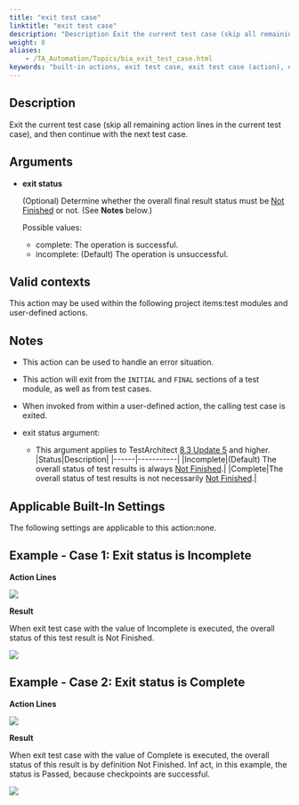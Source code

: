 ```yaml
--- 
title: "exit test case"
linktitle: "exit test case"
description: "Description Exit the current test case (skip all remaining action lines in the current test case), and then continue with the next test case. Arguments exit status (Optional) Determine whether the ..."
weight: 8
aliases: 
    - /TA_Automation/Topics/bia_exit_test_case.html
keywords: "built-in actions, exit test case, exit test case (action), exit test case, stop test case, terminate test case, test case termination"
---
```


## Description

Exit the current test case \(skip all remaining action lines in the current test case\), and then continue with the next test case.

## Arguments

-   **exit status**

    \(Optional\) Determine whether the overall final result status must be [Not Finished](/TA_Help/Topics/ug_test_results_status.html) or not. \(See **Notes** below.\)

    Possible values:

    -   complete: The operation is successful.
    -   incomplete: \(Default\) The operation is unsuccessful.

## Valid contexts

This action may be used within the following project items:test modules and user-defined actions.

## Notes

-   This action can be used to handle an error situation.

-   This action will exit from the `INITIAL` and `FINAL` sections of a test module, as well as from test cases.
-   When invoked from within a user-defined action, the calling test case is exited.
-   exit status argument:

    -   This argument applies to TestArchitect [8.3 Update 5](/TA_ReleaseNotes/DITA_source/Whats_New_8.3_update_5.html) and higher.
    |Status|Description|
    |------|-----------|
    |Incomplete|\(Default\) The overall status of test results is always [Not Finished](/TA_Help/Topics/ug_test_results_status.html).|
    |Complete|The overall status of test results is not necessarily [Not Finished](/TA_Help/Topics/ug_test_results_status.html).|


## Applicable Built-In Settings

The following settings are applicable to this action:none.

## Example - Case 1: Exit status is Incomplete

**Action Lines**

![](/images/TA_Automation/Images/bia_exit_test_case_pgm.png)

**Result**

When exit test case with the value of Incomplete is executed, the overall status of this test result is Not Finished.

![](/images/TA_Automation/Images/bia_exit_test_case_res_exit_status_incomplete.png)

## Example - Case 2: Exit status is Complete

**Action Lines**

![](/images/TA_Automation/Images/bia_exit_test_case_complete_pgm.png)

**Result**

When exit test case with the value of Complete is executed, the overall status of this result is by definition Not Finished. Inf act, in this example, the status is Passed, because checkpoints are successful.

![](/images/TA_Automation/Images/bia_exit_test_case_res_exit_status_complete.png)




